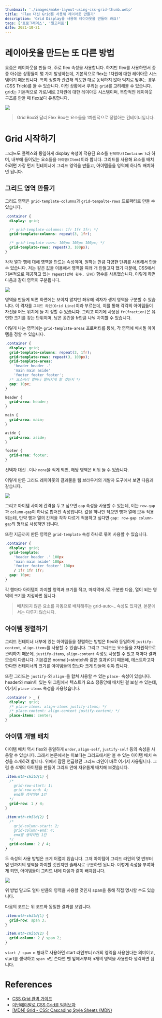 ```yaml
---
thumbnail: './images/make-layout-using-css-grid-thumb.webp'
title: 'Flex 대신 Grid를 사용해 레이아웃 만들기'
description: 'Grid Display를 사용해 레이아웃을 만들어 봐요!'
tags: ['프로그래머스', '알고리즘']
date: 2021-10-21
---
```


# 레이아웃을 만드는 또 다른 방법

요즘은 레이아웃을 만들 때, 주로 flex 속성을 사용합니다. 하지만 flex를 사용하면서 종종 아쉬운 상황들이 몇 가지 발생하는데, 기본적으로 flex는 1차원에 대한 레이아웃 시스템이기 때문입니다. 특히 정렬과 관련해 의도한 대로 동작하지 않아 억지로 맞추는 경우(CSS Trick)를 들 수 있습니다. 이런 상황에서 우리는 `grid`를 고려해볼 수 있습니다. grid는 기본적으로 가로/세로 2차원에 대한 레이아웃 시스템이며, 복합적인 레이아웃 구조를 만들 때 flex보다 유용합니다.

![](https://img1.daumcdn.net/thumb/R1280x0/?scode=mtistory2&fname=https%3A%2F%2Fblog.kakaocdn.net%2Fdn%2FLMJrz%2Fbtrim5xaXm7%2Fo5wbGxQltEmo37LjPOaL30%2Fimg.jpg)

> Grid Box와 달리 Flex Box는 요소들을 1차원적으로 정렬하는 컨테이너입니다.

# Grid 시작하기

그리드도 플렉스와 동일하게 display 속성이 적용된 요소를 `컨테이너(Container)`라 하며, 내부에 들어있는 요소들을 `아이템(Item)`이라 합니다. 그리드를 사용해 요소를 배치하려면 가장 먼저 컨테이너에 그리드 영역을 만들고, 아이템들을 영역에 하나씩 배치하면 됩니다.

## 그리드 영역 만들기

그리드 영역은 `grid-template-columns`과 `grid-tempalte-rows` 프로퍼티로 만들 수 있습니다.

```css
.container {
  display: grid;

  /* grid-template-columns: 1fr 1fr 1fr; */
  grid-template-columns: repeat(3, 1fr);

  /* grid-template-rows: 100px 100px 100px; */
  grid-template-rows: repeat(3, 100px);
}
```

각각 열과 행에 대해 영역을 만드는 속성이며, 원하는 만큼 다양한 단위를 사용해서 만들 수 있습니다. 저는 같은 값을 이용해서 영역을 여러 개 만들고자 했기 때문에, CSS에서 기본적으로 제공하고 있는 `repeat(반복 횟수, 단위)` 함수를 사용했습니다. 이렇게 하면 다음과 같이 영역이 구분됩니다.

![](https://img1.daumcdn.net/thumb/R1280x0/?scode=mtistory2&fname=https%3A%2F%2Fblog.kakaocdn.net%2Fdn%2FHaPYg%2FbtriiBcjGba%2F9GWEpPtudSI1SYrDVEI0MK%2Fimg.jpg)

영역을 만들게 되면 화면에는 보이지 않지만 좌우에 격자가 생겨 영역을 구분할 수 있습니다. 이 격자를 `그리드 라인(Grid Line)`이라 부르는데, 이를 통해 각각의 아이템들이 자신을 어느 위치에 둘 지 정할 수 있습니다. 그리고 여기에 사용된 `fr(fraction)`은 유연한 크기를 갖는 단위이며, 남은 공간을 fr만큼 나눠 차지할 수 있습니다.

이렇게 나눈 영역에는 `grid-template-areas` 프로퍼티를 통해, 각 영역에 배치될 아이템을 정할 수 있습니다.

```css
.container {
  display: grid;
  grid-template-columns: repeat(3, 1fr);
  grid-template-rows: repeat(3, 100px);
  grid-template-areas:
    'header header .'
    'main main aside'
    'footer footer footer';
  /* 요소끼리 얼마나 떨어지게 할 것인지 */
  gap: 10px;
}

header {
  grid-area: header;
}

main {
  grid-area: main;
}

aside {
  grid-area: aside;
}

footer {
  grid-area: footer;
}
```

선택자 대신 `.`이나 `none`을 적게 되면, 해당 영역은 비워 둘 수 있습니다.

이렇게 만든 그리드 레이아웃의 결과물을 웹 브라우저의 개발자 도구에서 보면 다음과 같습니다.

![](https://img1.daumcdn.net/thumb/R1280x0/?scode=mtistory2&fname=https%3A%2F%2Fblog.kakaocdn.net%2Fdn%2Fb9ajjR%2FbtrirxeCDYT%2FkoB1R9ObeK1OgOkbaNfP8k%2Fimg.png)

그리고 아이템 사이에 간격을 두고 싶으면 `gap` 속성을 사용할 수 있는데, 이는 `row-gap`과 `column-gap`이 하나로 합쳐진 속성입니다. 값을 하나만 적으면 행과 열에 모두 적용되는데, 만약 행과 열의 간격을 각각 다르게 적용하고 싶다면 `gap: row-gap column-gap`의 형태로 사용하면 됩니다.

또한 지금까지 만든 영역은 `grid-template` 속성 하나로 묶어 사용할 수 있습니다.

```css
.container {
  display: grid;
  grid-template:
    'header header .' 100px
    'main main aside' 100px
    'footer footer footer' 100px
    / 1fr 1fr 1fr;
  gap: 10px;
}
```

각 행마다 아이템이 차지할 영역과 크기를 적고, 마지막에 /로 구분한 다음, 열이 되는 영역의 크기를 지정하면 됩니다.

> 배치되지 않은 요소를 자동으로 배치해주는 grid-auto-\_ 속성도 있지만, 본문에서는 다루지 않습니다.

## 아이템 정렬하기

그리드 컨테이너 내부에 있는 아이템들을 정렬하는 방법은 flex와 동일하게 `justify-content`, `align-items`를 사용할 수 있습니다. 그리고 그리드는 요소들을 2차원적으로 관리하기 때문에, `justify-items`, `align-content` 속성도 사용할 수 있고 저마다 결과 모습이 다릅니다. 기본값은 normal(=stretch와 같은 효과)이기 때문에, 테스트하고자 한다면 컨테이너의 크기를 아이템들의 합보다 크게 만들어 줘야 합니다.

또한 그리드는 `justify-`와 `align-`을 합쳐 사용할 수 있는 `place-` 속성이 있습니다. header와 main이 있는 위 그림에서 텍스트가 요소 정중앙에 배치된 걸 보실 수 있는데, 여기서 `place-items` 속성을 사용했습니다.

```css
.container > _ {
  display: grid;
  /* place-items: align-items justify-items; */
  /* place-content: align-content justify-content; */
  place-items: center;
}
```

## 아이템 개별 배치

아이템 배치 역시 flex와 동일하게 `order`, `align-self`, `justify-self` 등의 속성을 사용할 수 있습니다. 그래서 본문에서는 이보다는 그리드에서만 볼 수 있는 아이템 배치 속성을 소개하려 합니다. 위에서 잠깐 언급했던 그리드 라인이 바로 여기서 사용됩니다. 그럼 총 4개의 아이템을 만들어 그리드 안에 자유롭게 배치해 보겠습니다.

```css
.item:nth-child(1) {
  /* 
    grid-row-start: 1;
    grid-row-end: 4;
    end를 생략하면 1칸 
  */
  grid-row: 1 / 4;
}

.item:nth-child(2) {
  /* 
    grid-column-start: 2;
    grid-column-end: 4;
    end를 생략하면 1칸 
  */
  grid-column: 2 / 4;
}
```

두 속성의 사용 방법은 크게 어렵지 않습니다. 그저 아이템이 그리드 라인의 몇 번부터 몇 번까지의 영역을 차지할 것인지만 슬래시로 구분하면 됩니다. 이렇게 속성을 부여하게 되면, 아이템들이 그리드 내에 다음과 같이 배치됩니다.

![](https://img1.daumcdn.net/thumb/R1280x0/?scode=mtistory2&fname=https%3A%2F%2Fblog.kakaocdn.net%2Fdn%2FX6Lzb%2FbtrijrVixvj%2F8vIm3FVRVUlDKTG5GOj0LK%2Fimg.jpg)

위 방법 말고도 얼마 만큼의 영역을 사용할 것인지 span을 통해 직접 명시할 수도 있습니다.

다음의 코드는 위 코드와 동일한 결과를 보입니다.

```css
.item:nth-child(1) {
  grid-row: span 3;
}

.item:nth-child(2) {
  grid-column: 2 / span 2;
}
```

`start / span n` 형태로 사용하면 start 라인부터 n개의 영역을 사용한다는 의미이고, start를 생략하고 `span n`만 쓴다면 맨 앞에서부터 n개의 영역을 사용한다 생각하면 됩니다.

# References

- [CSS Grid 완벽 가이드](#)
- [이번에야말로 CSS Grid를 익혀보자](#)
- [[MDN] Grid - CSS: Cascading Style Sheets (MDN)](#)
